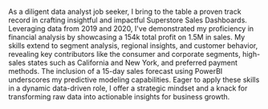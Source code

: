 As a diligent data analyst job seeker, I bring to the table a proven track record in crafting insightful and impactful Superstore Sales Dashboards. Leveraging data from 2019 and 2020, I've demonstrated my proficiency in financial analysis by showcasing a 154k total profit on 1.5M in sales. My skills extend to segment analysis, regional insights, and customer behavior, revealing key contributors like the consumer and corporate segments, high-sales states such as California and New York, and preferred payment methods. The inclusion of a 15-day sales forecast using PowerBI underscores my predictive modeling capabilities. Eager to apply these skills in a dynamic data-driven role, I offer a strategic mindset and a knack for transforming raw data into actionable insights for business growth.




